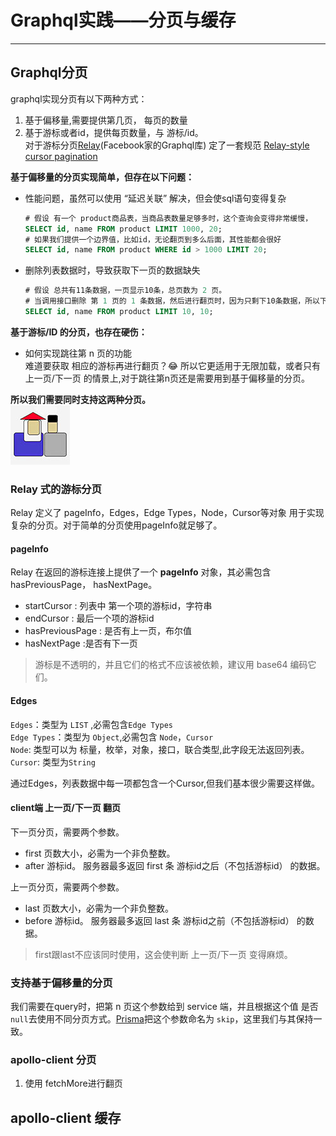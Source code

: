 # Graphql实践——分页与缓存
----
## Graphql分页
graphql实现分页有以下两种方式：
1. 基于偏移量,需要提供第几页， 每页的数量
2. 基于游标或者id，提供每页数量，与 游标/id。  
对于游标分页[Relay](https://github.com/facebook/relay)(Facebook家的Graphql库) 定了一套规范 [Relay-style cursor pagination](https://facebook.github.io/relay/graphql/connections.htm)  

**基于偏移量的分页实现简单，但存在以下问题：**
 - 性能问题，虽然可以使用 “延迟关联” 解决，但会使sql语句变得复杂
    ```sql
    # 假设 有一个 product商品表，当商品表数量足够多时，这个查询会变得非常缓慢，
    SELECT id, name FROM product LIMIT 1000, 20;
    # 如果我们提供一个边界值，比如id，无论翻页到多么后面，其性能都会很好
    SELECT id, name FROM product WHERE id > 1000 LIMIT 20;
    ```

- 删除列表数据时，导致获取下一页的数据缺失
    ```sql
    # 假设 总共有11条数据，一页显示10条，总页数为 2 页。
    # 当调用接口删除 第 1 页的 1 条数据，然后进行翻页时，因为只剩下10条数据，所以下面的sql会查不到数据。
    SELECT id, name FROM product LIMIT 10, 10;
    ```
 
**基于游标/ID 的分页，也存在硬伤：**  
- 如何实现跳往第 n 页的功能  
    难道要获取 相应的游标再进行翻页？:joy: 所以它更适用于无限加载，或者只有 上一页/下一页 的情景上,对于跳往第n页还是需要用到基于偏移量的分页。  

**所以我们需要同时支持这两种分页。**  
![](../.gitbook/assets/graphql/我全都要.jpeg)
### Relay 式的游标分页 ###
Relay 定义了 pageInfo，Edges，Edge Types，Node，Cursor等对象 用于实现复杂的分页。对于简单的分页使用pageInfo就足够了。
#### pageInfo ####
Relay 在返回的游标连接上提供了一个 **pageInfo** 对象，其必需包含 hasPreviousPage， hasNextPage。
- startCursor : 列表中 第一个项的游标id，字符串
- endCursor : 最后一个项的游标id
- hasPreviousPage : 是否有上一页，布尔值
- hasNextPage :是否有下一页

> 游标是不透明的，并且它们的格式不应该被依赖，建议用 base64 编码它们。

#### Edges ####
`Edges`：类型为 `LIST` ,必需包含`Edge Types`  
`Edge Types`：类型为 `Object`,必需包含 `Node`，`Cursor`  
`Node`: 类型可以为 标量，枚举，对象，接口，联合类型,此字段无法返回列表。
`Cursor`: 类型为`String`  

通过Edges，列表数据中每一项都包含一个Cursor,但我们基本很少需要这样做。
#### client端 上一页/下一页 翻页 ####
下一页分页，需要两个参数。
- first 页数大小，必需为一个非负整数。
- after 游标id。
服务器最多返回 first 条 游标id之后（不包括游标id） 的数据。

上一页分页，需要两个参数。
- last 页数大小，必需为一个非负整数。
- before 游标id。
服务器最多返回 last 条 游标id之前（不包括游标id） 的数据。

> first跟last不应该同时使用，这会使判断 上一页/下一页 变得麻烦。

### 支持基于偏移量的分页 ###
我们需要在query时，把第 n 页这个参数给到 service 端，并且根据这个值 是否 `null`去使用不同分页方式。[Prisma](https://github.com/prisma/prisma)把这个参数命名为 `skip`，这里我们与其保持一致。

### apollo-client 分页
1. 使用 fetchMore进行翻页
## apollo-client 缓存
